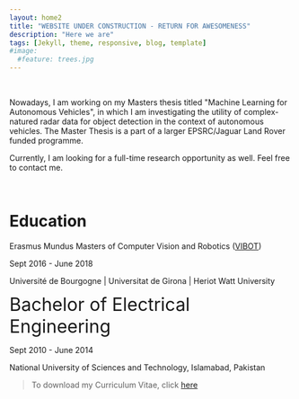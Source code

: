 ```yaml
---
layout: home2
title: "WEBSITE UNDER CONSTRUCTION - RETURN FOR AWESOMENESS" 
description: "Here we are"
tags: [Jekyll, theme, responsive, blog, template]
#image:
  #feature: trees.jpg
---
```


<br />
<p>Nowadays, I am working on my Masters thesis titled "Machine Learning for Autonomous Vehicles", in which I am investigating the utility of complex-natured radar data for object detection in the context of autonomous vehicles. The Master Thesis is a part of a larger EPSRC/Jaguar Land Rover funded programme.</p>
<p>Currently, I am looking for a full-time research opportunity as well. Feel free to contact me.</p>
<br />

<h1>Education</h1>
<p>Erasmus Mundus Masters of Computer Vision and Robotics (<a href="https://www.vibot.org/" target="_blank">VIBOT</a>)</p>
<p>Sept 2016 - June 2018</p>
<p>Université de Bourgogne | Universitat de Girona | Heriot Watt University</p>  
<p></p>  
<p><font size="6">Bachelor of Electrical Engineering </font></p>
<p>Sept 2010 - June 2014</p>
<p>National University of Sciences and Technology, Islamabad, Pakistan</p>   
  
  <blockquote>
  
  <p>To download my Curriculum Vitae, click <a href="https://drive.google.com/file/d/1wnIScTH0v37PL6gqIs6J9OlVRk0PMgXm/view?usp=sharing" target="_blank">here</a > </p>
    
</blockquote>
